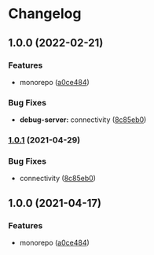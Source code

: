 # Changelog

## 1.0.0 (2022-02-21)


### Features

* monorepo ([a0ce484](https://github.com/dlenroc/node-roku/commit/a0ce484ee2acdd9e6e183e515940ae8bf218d325))


### Bug Fixes

* **debug-server:** connectivity ([8c85eb0](https://github.com/dlenroc/node-roku/commit/8c85eb0117e35016841f51eddc0f1818276dadaa))

### [1.0.1](https://www.github.com/dlenroc/node-roku/compare/roku-debug-server-v1.0.0...roku-debug-server-v1.0.1) (2021-04-29)


### Bug Fixes

* connectivity ([8c85eb0](https://www.github.com/dlenroc/node-roku/commit/8c85eb0117e35016841f51eddc0f1818276dadaa))

## 1.0.0 (2021-04-17)


### Features

* monorepo ([a0ce484](https://www.github.com/dlenroc/node-roku/commit/a0ce484ee2acdd9e6e183e515940ae8bf218d325))
